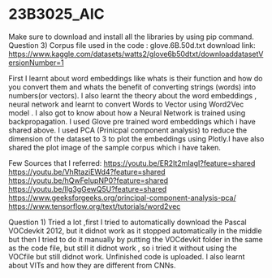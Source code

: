 # 23B3025_AIC
Make sure to download and install all the libraries by using pip command. 
   Question 3)
Corpus file used in the code : glove.6B.50d.txt
download link:  
https://www.kaggle.com/datasets/watts2/glove6b50dtxt/downloaddatasetVersionNumber=1

First I learnt about word embeddings like whats is their function and how do you convert them and whats the benefit of converting strings (words) into numbers(or vectors). I also learnt the theory about the word embeddings , neural network and learnt to convert Words to Vector using Word2Vec model . I also got to know about how  a Neural Network is trained using backpropagation. I used Glove pre trained word embeddings which i have shared above. I used PCA (Prinicpal component analysis) to reduce the dimension of the dataset to 3 to plot the embeddings using Plotly.I have also shared the plot image of the sample corpus which i have taken.

Few Sources that I referred:
https://youtu.be/ER2It2mIagI?feature=shared
https://youtu.be/VhRtaziEWd4?feature=shared
https://youtu.be/hQwFeIupNP0?feature=shared
https://youtu.be/Ilg3gGewQ5U?feature=shared
https://www.geeksforgeeks.org/principal-component-analysis-pca/
https://www.tensorflow.org/text/tutorials/word2vec

Question 1)
Tried a lot ,first I tried to automatically download the Pascal VOCdevkit 2012, but it didnot work as it stopped automatically in the middle but then I tried to do it manually by putting the VOCdevkit folder in the
same as the code file, but still it didnot work , so i tried it without using the VOCfile but still didnot work. Unfinished code is uploaded. I also learnt about VITs and how they are different from CNNs.
